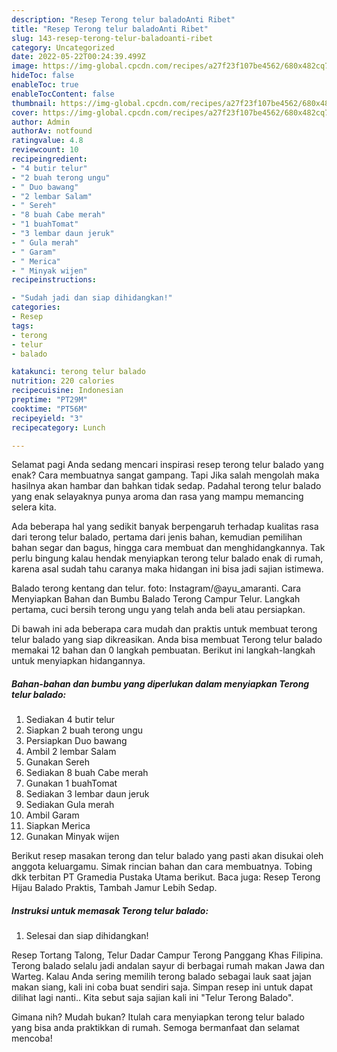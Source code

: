```yaml
---
description: "Resep Terong telur baladoAnti Ribet"
title: "Resep Terong telur baladoAnti Ribet"
slug: 143-resep-terong-telur-baladoanti-ribet
category: Uncategorized
date: 2022-05-22T00:24:39.499Z
image: https://img-global.cpcdn.com/recipes/a27f23f107be4562/680x482cq70/terong-telur-balado-foto-resep-utama.jpg
hideToc: false
enableToc: true
enableTocContent: false
thumbnail: https://img-global.cpcdn.com/recipes/a27f23f107be4562/680x482cq70/terong-telur-balado-foto-resep-utama.jpg
cover: https://img-global.cpcdn.com/recipes/a27f23f107be4562/680x482cq70/terong-telur-balado-foto-resep-utama.jpg
author: Admin
authorAv: notfound
ratingvalue: 4.8
reviewcount: 10
recipeingredient:
- "4 butir telur"
- "2 buah terong ungu"
- " Duo bawang"
- "2 lembar Salam"
- " Sereh"
- "8 buah Cabe merah"
- "1 buahTomat"
- "3 lembar daun jeruk"
- " Gula merah"
- " Garam"
- " Merica"
- " Minyak wijen"
recipeinstructions:

- "Sudah jadi dan siap dihidangkan!"
categories:
- Resep
tags:
- terong
- telur
- balado

katakunci: terong telur balado 
nutrition: 220 calories
recipecuisine: Indonesian
preptime: "PT29M"
cooktime: "PT56M"
recipeyield: "3"
recipecategory: Lunch

---
```



Selamat pagi Anda sedang mencari inspirasi resep terong telur balado yang enak? Cara membuatnya sangat gampang. Tapi Jika salah mengolah maka hasilnya akan hambar dan bahkan tidak sedap. Padahal terong telur balado yang enak selayaknya punya aroma dan rasa yang mampu memancing selera kita.


Ada beberapa hal yang sedikit banyak berpengaruh terhadap kualitas rasa dari terong telur balado, pertama dari jenis bahan, kemudian pemilihan bahan segar dan bagus, hingga cara membuat dan menghidangkannya. Tak perlu bingung kalau hendak menyiapkan terong telur balado enak di rumah, karena asal sudah tahu caranya maka hidangan ini bisa jadi sajian istimewa.

Balado terong kentang dan telur. foto: Instagram/@ayu_amaranti. Cara Menyiapkan Bahan dan Bumbu Balado Terong Campur Telur. Langkah pertama, cuci bersih terong ungu yang telah anda beli atau persiapkan.


Di bawah ini ada beberapa cara mudah dan praktis untuk membuat terong telur balado yang siap dikreasikan. Anda bisa membuat Terong telur balado memakai 12 bahan dan 0 langkah pembuatan. Berikut ini langkah-langkah untuk menyiapkan hidangannya.

<!--inarticleads1-->

##### Bahan-bahan dan bumbu yang diperlukan dalam menyiapkan Terong telur balado:

1. Sediakan 4 butir telur
1. Siapkan 2 buah terong ungu
1. Persiapkan  Duo bawang
1. Ambil 2 lembar Salam
1. Gunakan  Sereh
1. Sediakan 8 buah Cabe merah
1. Gunakan 1 buahTomat
1. Sediakan 3 lembar daun jeruk
1. Sediakan  Gula merah
1. Ambil  Garam
1. Siapkan  Merica
1. Gunakan  Minyak wijen


Berikut resep masakan terong dan telur balado yang pasti akan disukai oleh anggota keluargamu. Simak rincian bahan dan cara membuatnya. Tobing dkk terbitan PT Gramedia Pustaka Utama berikut. Baca juga: Resep Terong Hijau Balado Praktis, Tambah Jamur Lebih Sedap. 

<!--inarticleads2-->

##### Instruksi untuk memasak Terong telur balado:


1. Selesai dan siap dihidangkan!

Resep Tortang Talong, Telur Dadar Campur Terong Panggang Khas Filipina. Terong balado selalu jadi andalan sayur di berbagai rumah makan Jawa dan Warteg. Kalau Anda sering memilih terong balado sebagai lauk saat jajan makan siang, kali ini coba buat sendiri saja. Simpan resep ini untuk dapat dilihat lagi nanti.. Kita sebut saja sajian kali ini &#34;Telur Terong Balado&#34;. 

Gimana nih? Mudah bukan? Itulah cara menyiapkan terong telur balado yang bisa anda praktikkan di rumah. Semoga bermanfaat dan selamat mencoba!
